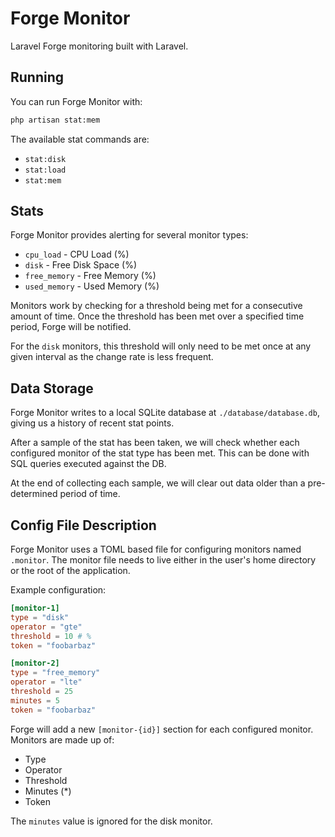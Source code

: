 # Forge Monitor

Laravel Forge monitoring built with Laravel.

## Running

You can run Forge Monitor with:

```bash
php artisan stat:mem
```

The available stat commands are:

- `stat:disk`
- `stat:load`
- `stat:mem`

## Stats

Forge Monitor provides alerting for several monitor types:

- `cpu_load` - CPU Load (%)
- `disk` - Free Disk Space (%)
- `free_memory` - Free Memory (%)
- `used_memory` - Used Memory (%)

Monitors work by checking for a threshold being met for a consecutive amount of time. Once the threshold has been met over a specified time period, Forge will be notified.

For the `disk` monitors, this threshold will only need to be met once at any given interval as the change rate is less frequent.

## Data Storage

Forge Monitor writes to a local SQLite database at `./database/database.db`, giving us a history of recent stat points.

After a sample of the stat has been taken, we will check whether each configured monitor of the stat type has been met. This can be done with SQL queries executed against the DB.

At the end of collecting each sample, we will clear out data older than a pre-determined period of time.

## Config File Description

Forge Monitor uses a TOML based file for configuring monitors named `.monitor`. The monitor file needs to live either in the user's home directory or the root of the application.

Example configuration:

```toml
[monitor-1]
type = "disk"
operator = "gte"
threshold = 10 # %
token = "foobarbaz"

[monitor-2]
type = "free_memory"
operator = "lte"
threshold = 25
minutes = 5
token = "foobarbaz"
```

Forge will add a new `[monitor-{id}]` section for each configured monitor. Monitors are made up of:

- Type
- Operator
- Threshold
- Minutes (*)
- Token

The `minutes` value is ignored for the disk monitor.
